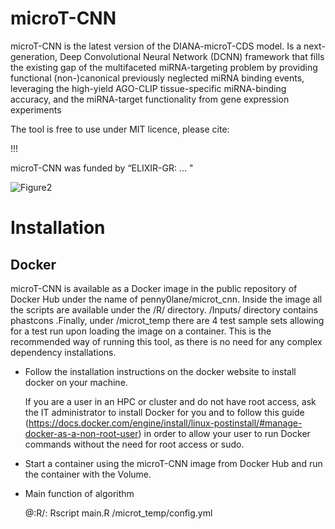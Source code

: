 # microT-CNN
microT-CNN is the latest version of the DIANA-microT-CDS model. Is a next-generation, Deep Convolutional Neural Network (DCNN) framework that fills the existing gap of the multifaceted miRNA-targeting problem by providing functional (non-)canonical previously neglected miRNA binding events, leveraging the high-yield AGO-CLIP tissue-specific miRNA-binding accuracy, and the miRNA-target functionality from gene expression experiments

The tool is free to use under MIT licence, please cite:

!!!

microT-CNN was funded by “ELIXIR-GR: ... "

![Figure2](https://github.com/zacharopoulou/microT-CNN/assets/44471936/a863ba3f-2d1c-49c4-8534-da6edbd8913f)

# Installation

## Docker

microT-CNN is available as a Docker image in the public repository of Docker Hub under the name of penny0lane/microt_cnn. Inside the image all the scripts are available under the /R/ directory. /Inputs/ directory contains phastcons .Finally, under /microt_temp there are 4 test sample sets allowing for a test run upon loading the image on a container. This is the recommended way of running this tool, as there is no need for any complex dependency installations.


- Follow the installation instructions on the docker website to install docker on your machine.

  If you are a user in an HPC or cluster and do not have root access, ask the IT administrator to install Docker for you and to follow this guide (https://docs.docker.com/engine/install/linux-postinstall/#manage-docker-as-a-non-root-user) in order to allow your user to run Docker commands without the need for root access or sudo.

- Start a container using the microT-CNN image from Docker Hub and run the container with the Volume.


- Main function of algorithm

  @:R/: Rscript main.R /microt_temp/config.yml

